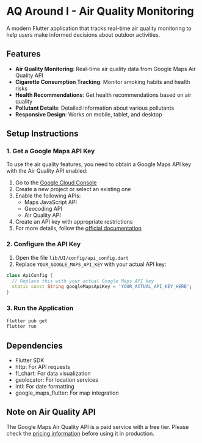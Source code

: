 # AQ Around I - Air Quality Monitoring

A modern Flutter application that tracks real-time air quality monitoring to help users make informed decisions about outdoor activities.

## Features

- **Air Quality Monitoring**: Real-time air quality data from Google Maps Air Quality API
- **Cigarette Consumption Tracking**: Monitor smoking habits and health risks
- **Health Recommendations**: Get health recommendations based on air quality
- **Pollutant Details**: Detailed information about various pollutants
- **Responsive Design**: Works on mobile, tablet, and desktop

## Setup Instructions

### 1. Get a Google Maps API Key

To use the air quality features, you need to obtain a Google Maps API key with the Air Quality API enabled:

1. Go to the [Google Cloud Console](https://console.cloud.google.com/)
2. Create a new project or select an existing one
3. Enable the following APIs:
   - Maps JavaScript API
   - Geocoding API
   - Air Quality API
4. Create an API key with appropriate restrictions
5. For more details, follow the [official documentation](https://developers.google.com/maps/documentation/air-quality/overview)

### 2. Configure the API Key

1. Open the file `lib/UI/config/api_config.dart`
2. Replace `YOUR_GOOGLE_MAPS_API_KEY` with your actual API key:

```dart
class ApiConfig {
  // Replace this with your actual Google Maps API key
  static const String googleMapsApiKey = 'YOUR_ACTUAL_API_KEY_HERE';
}
```

### 3. Run the Application

```bash
flutter pub get
flutter run
```

## Dependencies

- Flutter SDK
- http: For API requests
- fl_chart: For data visualization
- geolocator: For location services
- intl: For date formatting
- google_maps_flutter: For map integration

## Note on Air Quality API

The Google Maps Air Quality API is a paid service with a free tier. Please check the [pricing information](https://developers.google.com/maps/documentation/air-quality/usage-and-billing) before using it in production.
